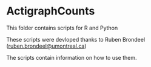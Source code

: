 # ActigraphCounts
This folder contains scripts for R and Python

These scripts were devloped thanks to Ruben Brondeel (ruben.brondeel@umontreal.ca)

The scripts contain information on how to use them.
